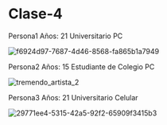 # Clase-4

Persona1
Años: 21
Universitario
PC

![f6924d97-7687-4d46-8568-fa865b1a7949](https://user-images.githubusercontent.com/101136475/160869006-e876bb7a-2414-4fdf-a02f-ffce0ad1d162.jpg)


Persona2
Años: 15
Estudiante de Colegio
PC

![tremendo_artista_2](https://user-images.githubusercontent.com/101136475/160870805-ef156934-d104-4be4-b3b5-3fe61ed11a71.jpg)

Persona3
Años: 21
Universitario
Celular

![29771ee4-5315-42a5-92f2-65909f3415b3](https://user-images.githubusercontent.com/101136475/160872995-4f546e93-dce2-459c-b269-aaab73c3e1cd.jpg)
